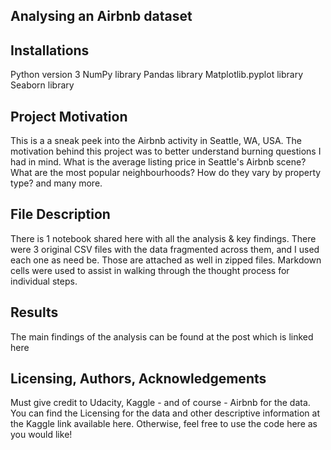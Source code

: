 ## Analysing an Airbnb dataset

## Installations

Python version 3
NumPy library
Pandas library
Matplotlib.pyplot library
Seaborn library

## Project Motivation

This is a a sneak peek into the Airbnb activity in Seattle, WA, USA.
The motivation behind this project was to better understand burning questions I had in mind. What is the average listing price in Seattle's Airbnb scene? What are the most popular neighbourhoods? How do they vary by property type? and many more.

## File Description

There is 1 notebook shared here with all the analysis & key findings. There were 3 original CSV files with the data fragmented across them, and I used each one as need be. Those are attached as well in zipped files.
Markdown cells were used to assist in walking through the thought process for individual steps.

## Results

The main findings of the analysis can be found at the post which is linked here

## Licensing, Authors, Acknowledgements

Must give credit to Udacity, Kaggle - and of course - Airbnb for the data. You can find the Licensing for the data and other descriptive information at the Kaggle link available here. Otherwise, feel free to use the code here as you would like!
